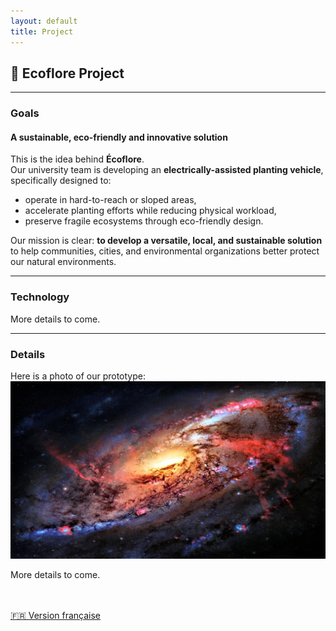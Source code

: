```yaml
---
layout: default
title: Project
---
```


## 🌱 Ecoflore Project

---

### Goals

#### A sustainable, eco-friendly and innovative solution

This is the idea behind **Écoflore**.  
Our university team is developing an **electrically-assisted planting vehicle**, specifically designed to:

- operate in hard-to-reach or sloped areas,
- accelerate planting efforts while reducing physical workload,
- preserve fragile ecosystems through eco-friendly design.

Our mission is clear: **to develop a versatile, local, and sustainable solution** to help communities, cities, and environmental organizations better protect our natural environments.

---

### Technology

More details to come.

---

### Details

Here is a photo of our prototype:  
![Prototype #1](../images/197640-download-free-space-wallpaper-4k-3840x2160.jpg)

More details to come.

<br><br>
 [🇫🇷 Version française](/projet.html)
